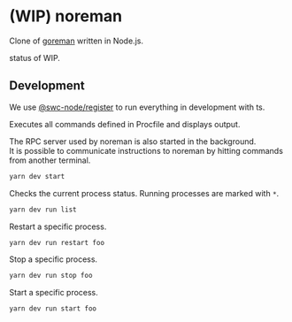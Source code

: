 # (WIP) noreman
Clone of [goreman](https://github.com/mattn/goreman) written in Node.js.

status of WIP.


## Development

We use [@swc-node/register](https://www.npmjs.com/package/@swc-node/register) to run everything in development with ts.

Executes all commands defined in Procfile and displays output.

The RPC server used by noreman is also started in the background.  
It is possible to communicate instructions to noreman by hitting commands from another terminal.

```sh
yarn dev start
```


Checks the current process status.
Running processes are marked with `*`.

```sh
yarn dev run list
```

Restart a specific process.

```sh
yarn dev run restart foo
```

Stop a specific process.

```sh
yarn dev run stop foo
```

Start a specific process.

```sh
yarn dev run start foo
```
